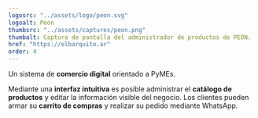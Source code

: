 ```yaml
---
logosrc: "../assets/logo/peon.svg"
logoalt: Peon
thumbsrc: "../assets/captures/peon.png"
thumbalt: Captura de pantalla del administrador de productos de PEON.
href: "https://elbarquito.ar"
order: 4
---
```


Un sistema de **comercio digital** orientado a PyMEs.

Mediante una **interfaz intuitiva** es posible administrar el **catálogo de productos** y editar la información visible del negocio. Los clientes pueden armar su **carrito de compras** y realizar su pedido mediante WhatsApp.
